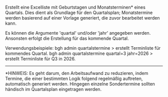Erstellt eine Excelliste mit Geburtstagen und Monatsterminen* eines Quartals.
Dies dient als Grundlage für den Quartalsplan; Monatstermine werden basierend
auf einer Vorlage generiert, die zuvor bearbeitet werden kann.

Es können die Argumente 'quartal' und/oder 'jahr' angegeben werden.
Ansonsten erfolgt die Erstellung für das kommende Quartal.

Verwendungsbeispiele:
bgh admin quartalstermine                     > erstellt Terminliste für kommendes Quartal.
bgh admin quartalstermine quartal=3 jahr=2026 > erstellt Terminliste für Q3 in 2026.

------------------

*HINWEIS: Es geht darum, den Arbeitsaufwand zu reduzieren, indem Termine, die einer 
bestimmten Logik folgend regelmäßig auftreten, automatisch generiert werden.
Hingegen einzelne Sondertermine sollten händisch im Quartalsplan eingetragen werden.